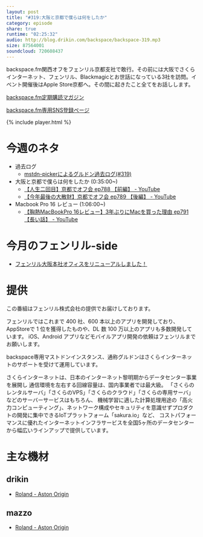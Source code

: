 ```yaml
---
layout: post
title: "#319:大阪と京都で僕らは何をしたか"
category: episode
share: true
runtime: "02:25:32"
audio: http://blog.drikin.com/backspace/backspace-319.mp3
size: 87564001
soundcloud: 720608437
---
```


backspace.fm関西オフをフェンリル京都支社で敢行。その前には大阪でさくらインターネット、フェンリル、Blackmagicとお世話になっている3社を訪問。イベント開催後はApple Store京都へ。その間に起きたこと全てをお話しします。

[backspace.fm定期購読マガジン](https://note.mu/drikin/m/m55ec296b7655)

[backspace.fm専用SNS登録ページ](https://mstdn.guru/invite/3WVHpSMr)

{% include player.html %}


# 今週のネタ
* 過去ログ
  * [mstdn-pickerによるグルドン過去ログ(#319)](https://rbtnn.github.io/mstdn-picker/?instance=mstdn.guru&since_id=103230524072508406&max_id=103231203116232332) 
* 大阪と京都で僕らは何をしたか (0:35:00~)
  * [【人生二回目】京都でオフ会 ep788 【前編】 - YouTube](https://www.youtube.com/watch?v=XRGm1D5jfgU)
  * [【今年最後の大散財】京都でオフ会 ep789 【後編】 - YouTube](https://www.youtube.com/watch?v=Me3nHoZqouw)
* Macbook Pro 16 レビュー (1:06:00~)
  * [【胸熱MacBookPro 16レビュー】3年ぶりにMacを買った理由 ep791 【長い話】 - YouTube](https://www.youtube.com/watch?v=vwqrXrIWkRE)

# 今月のフェンリル-side
* [フェンリル大阪本社オフィスをリニューアルしました！](https://www.wantedly.com/companies/fenrir/post_articles/191257)

# 提供

この番組はフェンリル株式会社の提供でお届けしております。

フェンリルではこれまで 400 社、600 本以上のアプリを開発しており、AppStoreで 1 位を獲得したものや、DL 数 100 万以上のアプリも多数開発しています。
iOS、Android アプリなどモバイルアプリ開発の依頼はフェンリルまでお願いします。

backspace専用マストドンインスタンス、通称グルドンはさくらインターネットのサポートを受けて運用しています。

さくらインターネットは、日本のインターネット黎明期からデータセンター事業を展開し
通信環境を左右する回線容量は、国内事業者では最大級。
「さくらのレンタルサーバ」「さくらのVPS」「さくらのクラウド」「さくらの専用サーバ」などのサーバーサービスはもちろん、
機械学習に適した計算処理用途の「高火力コンピューティング」、ネットワーク構成やセキュリティを意識せずプロダクトの開発に集中できるIoTプラットフォーム「sakura.io」など、
コストパフォーマンスに優れたインターネットインフラサービスを全国5ヶ所のデータセンターから幅広いラインアップで提供しています。

# 主な機材

## drikin
* [Roland - Aston Origin](http://amzn.asia/1OwAZ0w)

## mazzo
* [Roland - Aston Origin](http://amzn.asia/1OwAZ0w)
  
